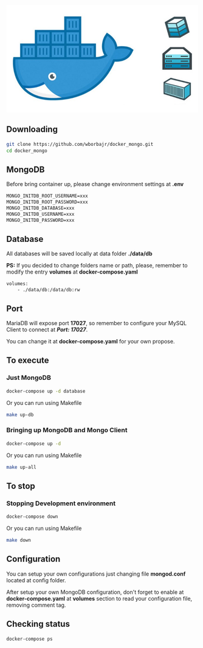 ![Docker](https://github.com/wborbajr/docker_mongo/blob/master/docker.jpeg)

## Downloading

```bash
git clone https://github.com/wborbajr/docker_mongo.git
cd docker_mongo
```

## MongoDB

Before bring container up, please change environment settings at **.env**

```
MONGO_INITDB_ROOT_USERNAME=xxx
MONGO_INITDB_ROOT_PASSWORD=xxx
MONGO_INITDB_DATABASE=xxx
MONGO_INITDB_USERNAME=xxx
MONGO_INITDB_PASSWORD=xxx
```

## Database

All databases will be saved locally at data folder **./data/db**

**PS:** If you decided to change folders name or path, please, remember to modify the entry **volumes** at **docker-compose.yaml**

```
volumes:
    - ./data/db:/data/db:rw
```

## Port

MariaDB will expose port **17027**, so remember to configure your MySQL Client to connect at **_Port: 17027_**.

You can change it at **docker-compose.yaml** for your own propose.

## To execute

### Just MongoDB

```bash
docker-compose up -d database
```

Or you can run using Makefile

```bash
make up-db
```

### Bringing up MongoDB and Mongo Client

```bash
docker-compose up -d
```

Or you can run using Makefile

```bash
make up-all
```

## To stop

### Stopping Development environment

```bash
docker-compose down
```

Or you can run using Makefile

```bash
make down
```

## Configuration

You can setup your own configurations just changing file **mongod.conf** located at config folder.

After setup your own MongoDB configuration, don't forget to enable at **docker-compose.yaml** at **volumes** section to read your configuration file, removing comment tag.

## Checking status

```bash
docker-compose ps
```
